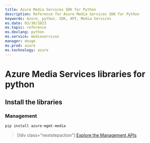 ```yaml
---
title: Azure Media Services SDK for Python
description: Reference for Azure Media Services SDK for Python
keywords: Azure, python, SDK, API, Media Services
ms.date: 03/30/2023
ms.topic: reference
ms.devlang: python
ms.service: mediaservices
manager: douge
ms.prod: azure
ms.technology: azure
---
```

# Azure Media Services libraries for python

## Install the libraries


### Management

```bash
pip install azure-mgmt-media
```
> [!div class="nextstepaction"]
>  [Explore the Management APIs](/python/api/overview/azure/mgmt-mediaservices-readme)

